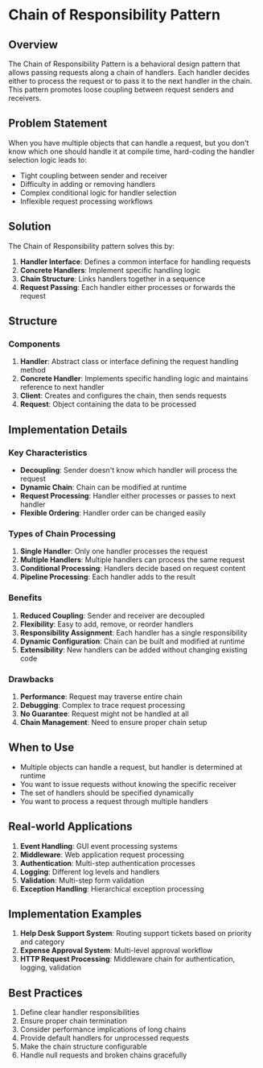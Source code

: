 # Chain of Responsibility Pattern

## Overview
The Chain of Responsibility Pattern is a behavioral design pattern that allows passing requests along a chain of handlers. Each handler decides either to process the request or to pass it to the next handler in the chain. This pattern promotes loose coupling between request senders and receivers.

## Problem Statement
When you have multiple objects that can handle a request, but you don't know which one should handle it at compile time, hard-coding the handler selection logic leads to:
- Tight coupling between sender and receiver
- Difficulty in adding or removing handlers
- Complex conditional logic for handler selection
- Inflexible request processing workflows

## Solution
The Chain of Responsibility pattern solves this by:
1. **Handler Interface**: Defines a common interface for handling requests
2. **Concrete Handlers**: Implement specific handling logic
3. **Chain Structure**: Links handlers together in a sequence
4. **Request Passing**: Each handler either processes or forwards the request

## Structure

### Components
1. **Handler**: Abstract class or interface defining the request handling method
2. **Concrete Handler**: Implements specific handling logic and maintains reference to next handler
3. **Client**: Creates and configures the chain, then sends requests
4. **Request**: Object containing the data to be processed

## Implementation Details

### Key Characteristics
- **Decoupling**: Sender doesn't know which handler will process the request
- **Dynamic Chain**: Chain can be modified at runtime
- **Request Processing**: Handler either processes or passes to next handler
- **Flexible Ordering**: Handler order can be changed easily

### Types of Chain Processing
1. **Single Handler**: Only one handler processes the request
2. **Multiple Handlers**: Multiple handlers can process the same request
3. **Conditional Processing**: Handlers decide based on request content
4. **Pipeline Processing**: Each handler adds to the result

### Benefits
1. **Reduced Coupling**: Sender and receiver are decoupled
2. **Flexibility**: Easy to add, remove, or reorder handlers
3. **Responsibility Assignment**: Each handler has a single responsibility
4. **Dynamic Configuration**: Chain can be built and modified at runtime
5. **Extensibility**: New handlers can be added without changing existing code

### Drawbacks
1. **Performance**: Request may traverse entire chain
2. **Debugging**: Complex to trace request processing
3. **No Guarantee**: Request might not be handled at all
4. **Chain Management**: Need to ensure proper chain setup

## When to Use
- Multiple objects can handle a request, but handler is determined at runtime
- You want to issue requests without knowing the specific receiver
- The set of handlers should be specified dynamically
- You want to process a request through multiple handlers

## Real-world Applications
1. **Event Handling**: GUI event processing systems
2. **Middleware**: Web application request processing
3. **Authentication**: Multi-step authentication processes
4. **Logging**: Different log levels and handlers
5. **Validation**: Multi-step form validation
6. **Exception Handling**: Hierarchical exception processing

## Implementation Examples
1. **Help Desk Support System**: Routing support tickets based on priority and category
2. **Expense Approval System**: Multi-level approval workflow
3. **HTTP Request Processing**: Middleware chain for authentication, logging, validation

## Best Practices
1. Define clear handler responsibilities
2. Ensure proper chain termination
3. Consider performance implications of long chains
4. Provide default handlers for unprocessed requests
5. Make the chain structure configurable
6. Handle null requests and broken chains gracefully